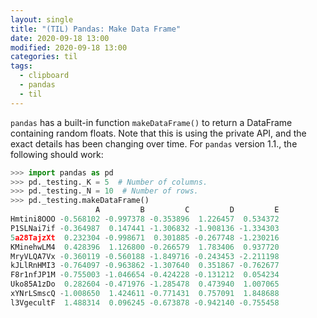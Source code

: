 ```yaml
---
layout: single
title: "(TIL) Pandas: Make Data Frame"
date: 2020-09-18 13:00
modified: 2020-09-18 13:00
categories: til
tags:
  - clipboard
  - pandas
  - til
---
```


`pandas` has a built-in function `makeDataFrame()` to return a
DataFrame containing random floats. Note that this is using the
private API, and the exact details has been changing over time. For
`pandas` version 1.1., the following should work:

```python
>>> import pandas as pd
>>> pd._testing._K = 5  # Number of columns.
>>> pd._testing._N = 10  # Number of rows.
>>> pd._testing.makeDataFrame()
                   A         B         C         D         E
Hmtini8OOO -0.568102 -0.997378 -0.353896  1.226457  0.534372
P1SLNai7if -0.364987  0.147441 -1.306832 -1.908136 -1.334303
5a28TajzXt  0.232304 -0.998671  0.301885 -0.267748 -1.230216
KMinehwLM4  0.428396  1.126800 -0.266579  1.783406  0.937720
MryVLQA7Vx -0.360119 -0.560188 -1.849716 -0.243453 -2.211198
kJLlRnHMI3 -0.764097 -0.963862 -1.307640  0.351867 -0.762677
F8r1nfJP1M -0.755003 -1.046654 -0.424228 -0.131212  0.054234
Uko85A1zDo  0.282604 -0.471976 -1.285478  0.473940  1.007065
xYNrLSmscQ -1.008650  1.424611 -0.771431  0.757091  1.848688
l3VgecultF  1.488314  0.096245 -0.673878 -0.942140 -0.755458
```
